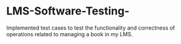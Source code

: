 # LMS-Software-Testing-
Implemented test cases to test the functionality and correctness of operations related to managing a book in my LMS.
